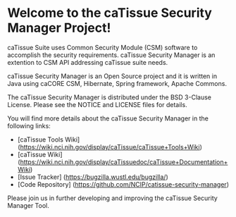 Welcome to the caTissue Security Manager Project!
=====================================

caTissue Suite uses Common Security Module (CSM) software to accomplish the security requirements. caTissue Security Manager is an extention to CSM API addressing caTissue suite needs.

caTissue Security Manager is an Open Source project and it is written in Java using caCORE CSM, Hibernate, Spring framework, Apache Commons.

The caTissue Security Manager is distributed under the BSD 3-Clause License.
Please see the NOTICE and LICENSE files for details.

You will find more details about the caTissue Security Manager in the following links:
 * [caTissue Tools Wiki] (https://wiki.nci.nih.gov/display/caTissue/caTissue+Tools+Wiki)
 * [caTissue Wiki] (https://wiki.nci.nih.gov/display/caTissuedoc/caTissue+Documentation+Wiki)
 * [Issue Tracker] (https://bugzilla.wustl.edu/bugzilla/)
 * [Code Repository] (https://github.com/NCIP/catissue-security-manager)

Please join us in further developing and improving the caTissue Security Manager Tool.

 
